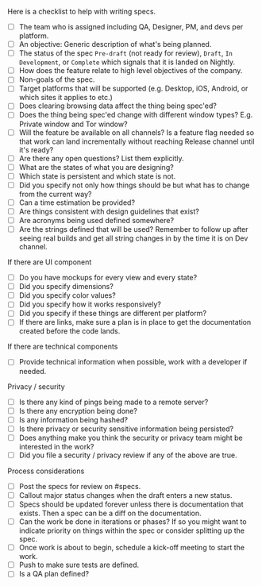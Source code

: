 Here is a checklist to help with writing specs.

- [ ] The team who is assigned including QA, Designer, PM, and devs per platform.
- [ ] An objective: Generic description of what's being planned.
- [ ] The status of the spec `Pre-draft` (not ready for review), `Draft`, `In Development`, or `Complete` which signals that it is landed on Nightly.
- [ ] How does the feature relate to high level objectives of the company.
- [ ] Non-goals of the spec.
- [ ] Target platforms that will be supported (e.g. Desktop, iOS, Android, or which sites it applies to etc.)
- [ ] Does clearing browsing data affect the thing being spec'ed?
- [ ] Does the thing being spec'ed change with different window types? E.g. Private window and Tor window?
- [ ] Will the feature be available on all channels? Is a feature flag needed so that work can land incrementally without reaching Release channel until it's ready?
- [ ] Are there any open questions? List them explicitly. 
- [ ] What are the states of what you are designing?
- [ ] Which state is persistent and which state is not.
- [ ] Did you specify not only how things should be but what has to change from the current way?
- [ ] Can a time estimation be provided? 
- [ ] Are things consistent with design guidelines that exist? 
- [ ] Are acronyms being used defined somewhere? 
- [ ] Are the strings defined that will be used? Remember to follow up after seeing real builds and get all string changes in by the time it is on Dev channel.

If there are UI component
- [ ] Do you have mockups for every view and every state?
- [ ] Did you specify dimensions?
- [ ] Did you specify color values?
- [ ] Did you specify how it works responsively?
- [ ] Did you specify if these things are different per platform?
- [ ] If there are links, make sure a plan is in place to get the documentation created before the code lands.

If there are technical components
- [ ] Provide technical information when possible, work with a developer if needed.

Privacy / security
- [ ] Is there any kind of pings being made to a remote server?
- [ ] Is there any encryption being done?
- [ ] Is any information being hashed?
- [ ] Is there privacy or security sensitive information being persisted?
- [ ] Does anything make you think the security or privacy team might be interested in the work?
- [ ] Did you file a security / privacy review if any of the above are true.

Process considerations
- [ ] Post the specs for review on #specs.
- [ ] Callout major status changes when the draft enters a new status.
- [ ] Specs should be updated forever unless there is documentation that exists. Then a spec can be a diff on the documentation.
- [ ] Can the work be done in iterations or phases? If so you might want to indicate priority on things within the spec or consider splitting up the spec. 
- [ ] Once work is about to begin, schedule a kick-off meeting to start the work.
- [ ] Push to make sure tests are defined.
- [ ] Is a QA plan defined?